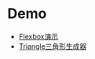 # Demo
- [Flexbox演示](https://react-demo.jin337.top/flexbox)
- [Triangle三角形生成器](https://react-demo.jin337.top/triangle)

